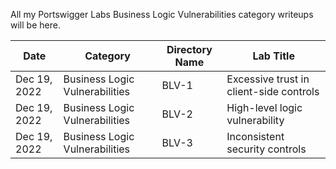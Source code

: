 All my Portswigger Labs Business Logic Vulnerabilities category writeups will be here.

Date	 	  | Category                       | Directory Name | Lab Title
--------------|--------------------------------|----------------|----------------------
Dec 19, 2022  | Business Logic Vulnerabilities | BLV-1          | Excessive trust in client-side controls
Dec 19, 2022  | Business Logic Vulnerabilities | BLV-2          | High-level logic vulnerability
Dec 19, 2022  | Business Logic Vulnerabilities | BLV-3          | Inconsistent security controls